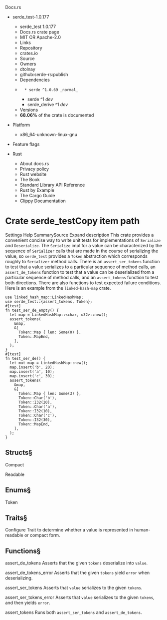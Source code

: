 Docs.rs
  * serde_test-1.0.177
    * serde_test 1.0.177 
    * Docs.rs crate page 
    * MIT OR Apache-2.0
    * Links
    * Repository 
    * crates.io 
    * Source 
    * Owners
    * dtolnay 
    * github:serde-rs:publish 
    * Dependencies
    *       * serde ^1.0.69 _normal_
      * serde ^1 _dev_
      * serde_derive ^1 _dev_
    * Versions
    * **68.06%** of the crate is documented 
  * Platform
    * x86_64-unknown-linux-gnu
  * Feature flags


  * Rust
    * About docs.rs 
    * Privacy policy 
    * Rust website 
    * The Book 
    * Standard Library API Reference 
    * Rust by Example 
    * The Cargo Guide 
    * Clippy Documentation 


# Crate serde_testCopy item path
Settings
Help
SummarySource
Expand description
This crate provides a convenient concise way to write unit tests for implementations of `Serialize` and `Deserialize`.
The `Serialize` impl for a value can be characterized by the sequence of `Serializer` calls that are made in the course of serializing the value, so `serde_test` provides a `Token` abstraction which corresponds roughly to `Serializer` method calls. There is an `assert_ser_tokens` function to test that a value serializes to a particular sequence of method calls, an `assert_de_tokens` function to test that a value can be deserialized from a particular sequence of method calls, and an `assert_tokens` function to test both directions. There are also functions to test expected failure conditions.
Here is an example from the `linked-hash-map` crate.
```
use linked_hash_map::LinkedHashMap;
use serde_test::{assert_tokens, Token};
#[test]
fn test_ser_de_empty() {
  let map = LinkedHashMap::<char, u32>::new();
  assert_tokens(
    &map,
    &[
      Token::Map { len: Some(0) },
      Token::MapEnd,
    ],
  );
}
#[test]
fn test_ser_de() {
  let mut map = LinkedHashMap::new();
  map.insert('b', 20);
  map.insert('a', 10);
  map.insert('c', 30);
  assert_tokens(
    &map,
    &[
      Token::Map { len: Some(3) },
      Token::Char('b'),
      Token::I32(20),
      Token::Char('a'),
      Token::I32(10),
      Token::Char('c'),
      Token::I32(30),
      Token::MapEnd,
    ],
  );
}
```

## Structs§

Compact


Readable

## Enums§

Token

## Traits§

Configure
    Trait to determine whether a value is represented in human-readable or compact form.
## Functions§

assert_de_tokens
    Asserts that the given `tokens` deserialize into `value`.

assert_de_tokens_error
    Asserts that the given `tokens` yield `error` when deserializing.

assert_ser_tokens
    Asserts that `value` serializes to the given `tokens`.

assert_ser_tokens_error
    Asserts that `value` serializes to the given `tokens`, and then yields `error`.

assert_tokens
    Runs both `assert_ser_tokens` and `assert_de_tokens`.
